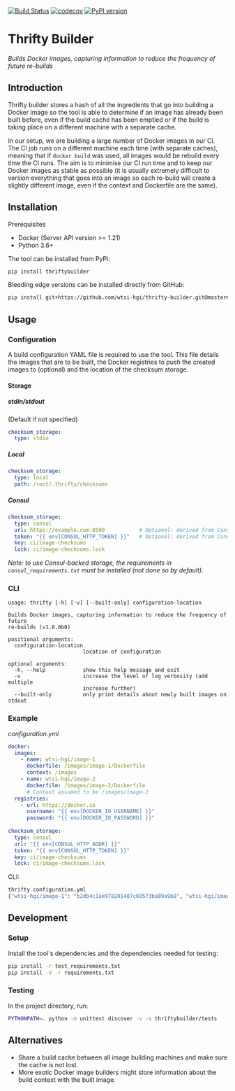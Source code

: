 [![Build Status](https://travis-ci.org/wtsi-hgi/thrifty-builder.svg?branch=master)](https://travis-ci.org/wtsi-hgi/thrifty-builder)
[![codecov](https://codecov.io/gh/wtsi-hgi/thrifty-builder/branch/master/graph/badge.svg)](https://codecov.io/gh/wtsi-hgi/thrifty-builder)
[![PyPI version](https://badge.fury.io/py/thriftybuilder.svg)](https://badge.fury.io/py/thriftybuilder)

# Thrifty Builder
_Builds Docker images, capturing information to reduce the frequency of future re-builds_

## Introduction
Thrifty builder stores a hash of all the ingredients that go into building a Docker image so the tool is able to 
determine if an image has already been built before, even if the build cache has been emptied or if the build is taking
place on a different machine with a separate cache.

In our setup, we are building a large number of Docker images in our CI. The CI job runs on a different machine each 
time (with separate caches), meaning that if `docker build` was used, all images would be rebuild every time the CI 
runs. The aim is to minimise our CI run time and to keep our Docker images as stable as possible (it is usually 
extremely difficult to version everything that goes into an image so each re-build will create a slightly different 
image, even if the context and Dockerfile are the same).  


## Installation
Prerequisites
- Docker (Server API version >= 1.21)
- Python 3.6+

The tool can be installed from PyPi:
```bash
pip install thriftybuilder
```

Bleeding edge versions can be installed directly from GitHub:
```bash
pip install git+https://github.com/wtsi-hgi/thrifty-builder.git@master#egg=thriftybuilder
```


## Usage
### Configuration
A build configuration YAML file is required to use the tool. This file details the images that are to be built, the 
Docker registries to push the created images to (optional) and the location of the checksum storage.

#### Storage
##### stdin/stdout
(Default if not specified) 
```yaml
checksum_storage:
  type: stdio
```

##### Local
```yaml
checksum_storage:
  type: local
  path: /root/.thrifty/checksums
``` 

##### Consul
```yaml
checksum_storage:
  type: consul
  url: https://example.com:8500           # Optional: derived from Consul environment variables if not set
  token: "{{ env[CONSUL_HTTP_TOKEN] }}"   # Optional: derived from Consul environment variables if not set
  key: ci/image-checksums
  lock: ci/image-checksums.lock
```
_Note: to use Consul-backed storage, the requirements in `consul_requirements.txt` must be installed (not done so by 
default)._


### CLI
```
usage: thrifty [-h] [-v] [--built-only] configuration-location

Builds Docker images, capturing information to reduce the frequency of future
re-builds (v1.0.0b0)

positional arguments:
  configuration-location
                        location of configuration

optional arguments:
  -h, --help            show this help message and exit
  -v                    increase the level of log verbosity (add multiple
                        increase further)
  --built-only          only print details about newly built images on stdout
```


### Example
_configuration.yml_
```yaml
docker:
  images:
    - name: wtsi-hgi/image-1
      dockerfile: /images/image-1/Dockerfile
      context: /images
    - name: wtsi-hgi/image-2
      dockerfile: /images/image-2/Dockerfile
      # Context assumed to be /images/image-2 
  registries:
    - url: https://docker.io
      username: "{{ env[DOCKER_IO_USERNAME] }}"
      password: "{{ env[DOCKER_IO_PASSWORD] }}"
      
checksum_storage:
  type: consul
  url: "{{ env[CONSUL_HTTP_ADDR] }}"
  token: "{{ env[CONSUL_HTTP_TOKEN] }}"
  key: ci/image-checksums
  lock: ci/image-checksums.lock
```

CLI:
```bash
thrifty configuration.yml
{"wtsi-hgi/image-1": "b2db4c1ae978201407c69573ba89a9b8", "wtsi-hgi/image-2": "f9a4d7cc9f7133756b36973cc2d888de"}

```


## Development
### Setup
Install the tool's dependencies and the dependencies needed for testing:
```bash
pip install -r test_requirements.txt
pip install -U -r requirements.txt
```

### Testing
In the project directory, run:
```bash
PYTHONPATH=. python -m unittest discover -v -s thriftybuilder/tests
```


## Alternatives
- Share a build cache between all image building machines and make sure the cache is not lost.  
- More exotic Docker image builders might store information about the build context with the built image.

